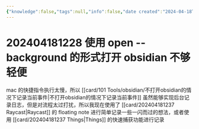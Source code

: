 ```yaml
---
{"knowledge":false,"tags":null,"info":false,"date created":"2024-04-18T12:27:51+08:00","date modified":"2024-04-22T10:57:24+08:00","dg-publish":true,"permalink":"/card/202404181228 使用 open --background 的形式打开 obsidian 不够轻便/","dgPassFrontmatter":true,"noteIcon":"2","created":"2024-04-18T12:27:51+08:00","updated":"2024-04-22T10:57:24+08:00"}
---
```



# 202404181228 使用 open --background 的形式打开 obsidian 不够轻便

mac 的快捷指令执行太慢，所以 [[card/101 Tools/obsidian/不打开obsidian的情况下记录当前事件\|不打开obsidian的情况下记录当前事件]] 虽然能够实现后台记录日志，但是对流程太过打扰，所以我现在使用了 [[card/202404181237 Raycast\|Raycast]] 的 floating note 进行简单记录一些一闪而过的想法，或者使用 [[card/202404181237 Things\|Things]] 的快速捕获功能进行记录
